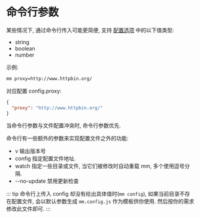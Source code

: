 # 命令行参数
某些情况下, 通过命令行传入可能更简便, 支持 [配置选项](../config/option.md) 中的以下值类型:
- string
- boolean
- number

示例:
``` sh
mm proxy=http://www.httpbin.org/
```

对应配置 config.proxy:
``` json
{
  "proxy": "http://www.httpbin.org/"
}
```

当命令行参数与文件配置冲突时, 命令行参数优先.

命令行有一些额外的参数来实现配置文件之外的功能:
- v 输出版本号
- config 指定配置文件地址.
- watch 指定一些目录或文件, 当它们被修改时自动重载 mm, 多个使用逗号分隔.
- --no-update 禁用更新检查

::: tip
命令行上传入 config 却没有给出具体值时(`mm config`), 如果当前目录不存在配置文件, 会以默认参数生成 `mm.config.js` 作为模板供你使用. 然后按你的需求修改此文件即可.
:::
